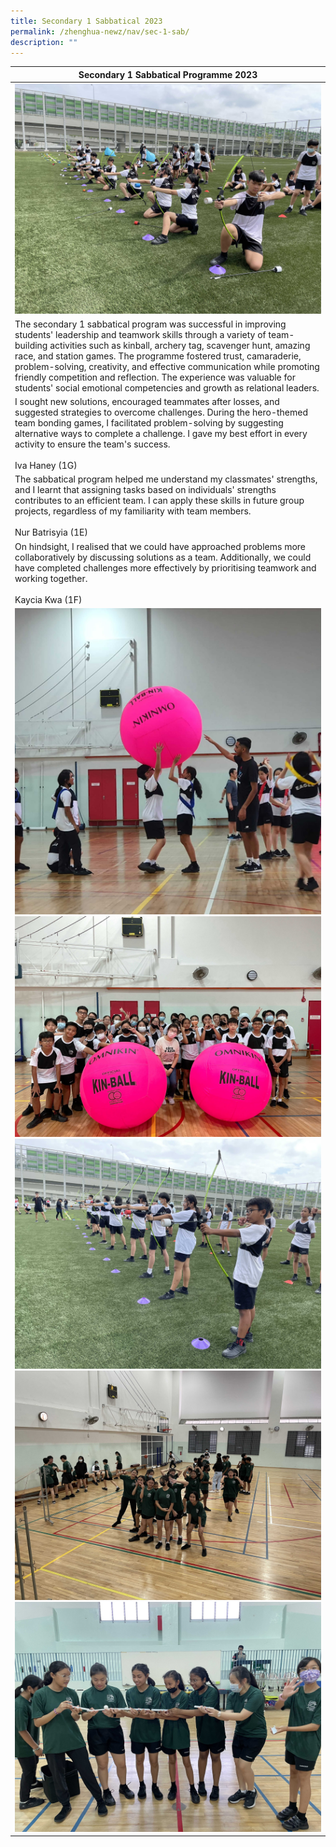 ```yaml
---
title: Secondary 1 Sabbatical 2023
permalink: /zhenghua-newz/nav/sec-1-sab/
description: ""
---
```

| Secondary 1 Sabbatical Programme 2023|
| -------- | 
|![](/images/sec1sab4.jpg)| 
|The secondary 1 sabbatical program was successful in improving students' leadership and teamwork skills through a variety of team-building activities such as kinball, archery tag, scavenger hunt, amazing race, and station games. The programme fostered trust, camaraderie, problem-solving, creativity, and effective communication while promoting friendly competition and reflection. The experience was valuable for students' social emotional competencies and growth as relational leaders.|
|I sought new solutions, encouraged teammates after losses, and suggested strategies to overcome challenges. During the hero-themed team bonding games, I facilitated problem-solving by suggesting alternative ways to complete a challenge. I gave my best effort in every activity to ensure the team's success. <br><br>Iva Haney (1G)|
|The sabbatical program helped me understand my classmates' strengths, and I learnt that assigning tasks based on individuals' strengths contributes to an efficient team. I can apply these skills in future group projects, regardless of my familiarity with team members.<br><br>Nur Batrisyia (1E)|
|On hindsight, I realised that we could have approached problems more collaboratively by discussing solutions as a team. Additionally, we could have completed challenges more effectively by prioritising teamwork and working together.<br><br>Kaycia Kwa (1F)|
|![](/images/sec1sab1.jpg)<br>![](/images/sec1sab2.jpg)<br>![](/images/sec1sab3.jpg)<br>![](/images/sec1sab5.jpg)<br>![](/images/sec1sab6.jpg)|